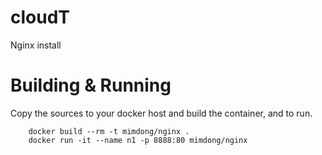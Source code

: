 # cloudT
Nginx install

# Building & Running

Copy the sources to your docker host and build the container, and to run.
```
	docker build --rm -t mimdong/nginx .
	docker run -it --name n1 -p 8888:80 mimdong/nginx
